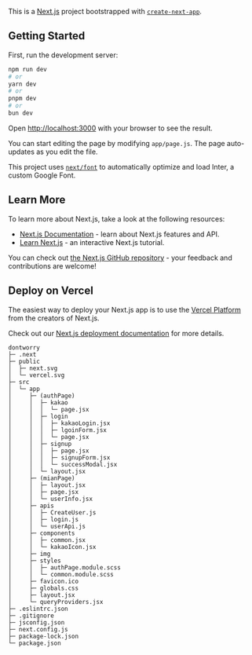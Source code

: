 This is a [Next.js](https://nextjs.org/) project bootstrapped with [`create-next-app`](https://github.com/vercel/next.js/tree/canary/packages/create-next-app).

## Getting Started

First, run the development server:

```bash
npm run dev
# or
yarn dev
# or
pnpm dev
# or
bun dev
```

Open [http://localhost:3000](http://localhost:3000) with your browser to see the result.

You can start editing the page by modifying `app/page.js`. The page auto-updates as you edit the file.

This project uses [`next/font`](https://nextjs.org/docs/basic-features/font-optimization) to automatically optimize and load Inter, a custom Google Font.

## Learn More

To learn more about Next.js, take a look at the following resources:

- [Next.js Documentation](https://nextjs.org/docs) - learn about Next.js features and API.
- [Learn Next.js](https://nextjs.org/learn) - an interactive Next.js tutorial.

You can check out [the Next.js GitHub repository](https://github.com/vercel/next.js/) - your feedback and contributions are welcome!

## Deploy on Vercel

The easiest way to deploy your Next.js app is to use the [Vercel Platform](https://vercel.com/new?utm_medium=default-template&filter=next.js&utm_source=create-next-app&utm_campaign=create-next-app-readme) from the creators of Next.js.

Check out our [Next.js deployment documentation](https://nextjs.org/docs/deployment) for more details.

```
dontworry
├─ .next
├─ public
│  ├─ next.svg
│  └─ vercel.svg
├─ src
│  └─ app
│     ├─ (authPage)
│     │  ├─ kakao
│     │  │  └─ page.jsx
│     │  ├─ login
│     │  │  ├─ kakaoLogin.jsx
│     │  │  ├─ lgoinForm.jsx
│     │  │  └─ page.jsx
│     │  ├─ signup
│     │  │  ├─ page.jsx
│     │  │  ├─ signupForm.jsx
│     │  │  └─ successModal.jsx
│     │  └─ layout.jsx
│     ├─ (mianPage)
│     │  ├─ layout.jsx
│     │  ├─ page.jsx
│     │  └─ userInfo.jsx
│     ├─ apis
│     │  ├─ CreateUser.js
│     │  ├─ login.js
│     │  └─ userApi.js
│     ├─ components
│     │  ├─ common.jsx
│     │  └─ kakaoIcon.jsx
│     ├─ img
│     ├─ styles
│     │  ├─ authPage.module.scss
│     │  └─ common.module.scss
│     ├─ favicon.ico
│     ├─ globals.css
│     ├─ layout.jsx
│     └─ queryProviders.jsx
├─ .eslintrc.json
├─ .gitignore
├─ jsconfig.json
├─ next.config.js
├─ package-lock.json
└─ package.json
```